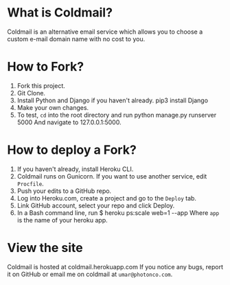 # What is Coldmail?
Coldmail is an alternative email service which allows you to choose a custom e-mail domain name with no cost to you.
# How to Fork?
1. Fork this project.
2. Git Clone.
3. Install Python and Django if you haven't already.
    pip3 install Django
4. Make your own changes.
5. To test, `cd` into the root directory and run
    python manage.py runserver 5000
And navigate to 127.0.0.1:5000.
# How to deploy a Fork?
1. If you haven't already, install Heroku CLI.
2. Coldmail runs on Gunicorn. If you want to use another service, edit `Procfile`.
3. Push your edits to a GitHub repo.
4. Log into Heroku.com, create a project and go to the `Deploy` tab.
5. Link GitHub account, select your repo and click Deploy.
6. In a Bash command line, run
    $ heroku ps:scale web=1 --app
Where `app` is the name of your heroku app.
# View the site
Coldmail is hosted at coldmail.herokuapp.com
If you notice any bugs, report it on GitHub or email me on coldmail at `umar@photonco.com`.

